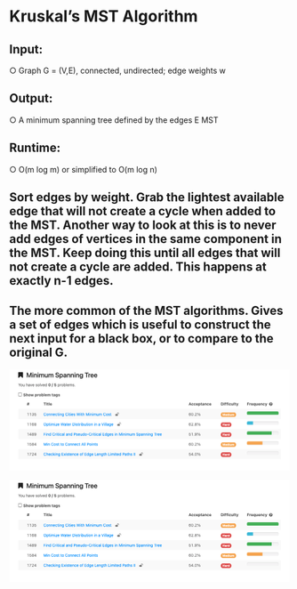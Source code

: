 # Kruskal’s MST Algorithm
## Input:
○ Graph G = (V,E), connected, undirected; edge weights w
## Output:
○ A minimum spanning tree defined by the edges E MST 
## Runtime:
○ O(m log m) or simplified to O(m log n)
## Sort edges by weight. Grab the lightest available edge that will not create a cycle when added to the MST. Another way to look at this is to never add edges of vertices in the same component in the MST. Keep doing this until all edges that will not create a cycle are added. This happens at exactly n-1 edges.
## The more common of the MST algorithms. Gives a set of edges which is useful to construct the next input for a black box, or to compare to the original G.

![Dijkstra's](https://github.com/HuanWangGATECH/leetcode/blob/main/leetcode_my_owntag/graph/Minimal_spanning_tree/MST.png)

![MST](https://github.com/HuanWangGATECH/leetcode/blob/main/leetcode_my_owntag/graph/Minimal_spanning_tree/MST.png)
